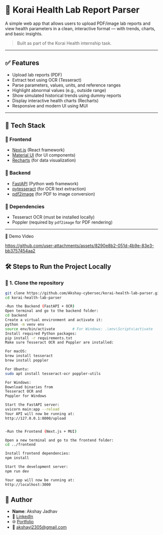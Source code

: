 # 🧪 Korai Health Lab Report Parser

A simple web app that allows users to upload PDF/image lab reports and view health parameters in a clean, interactive format — with trends, charts, and basic insights.

> Built as part of the Korai Health internship task.

---

## ✅ Features

- Upload lab reports (PDF)
- Extract text using OCR (Tesseract)
- Parse parameters, values, units, and reference ranges
- Highlight abnormal values (e.g., outside range)
- Show simulated historical trends using dummy reports
- Display interactive health charts (Recharts)
- Responsive and modern UI using MUI

---

## 🧱 Tech Stack

### 🔹 Frontend
- [Next.js](https://nextjs.org/) (React framework)
- [Material UI](https://mui.com/) (for UI components)
- [Recharts](https://recharts.org/) (for data visualization)

### 🔹 Backend
- [FastAPI](https://fastapi.tiangolo.com/) (Python web framework)
- [pytesseract](https://pypi.org/project/pytesseract/) (for OCR text extraction)
- [pdf2image](https://pypi.org/project/pdf2image/) (for PDF to image conversion)

### 🔹 Dependencies
- Tesseract OCR (must be installed locally)
- Poppler (required by `pdf2image` for PDF rendering)

---
🎥 Demo Video


https://github.com/user-attachments/assets/8290e8b2-051d-4b9e-83e3-bb3757454aa2



## 🛠️ Steps to Run the Project Locally

### 📁 1. Clone the repository

```bash
git clone https://github.com/Akshay-cybersec/korai-health-lab-parser.git
cd korai-health-lab-parser

-Run the Backend (FastAPI + OCR)
Open terminal and go to the backend folder:
cd backend
Create a virtual environment and activate it:
python -m venv env
source env/bin/activate        # For Windows: .\env\Scripts\activate
Install required Python packages:
pip install -r requirements.txt
Make sure Tesseract OCR and Poppler are installed:

For macOS:
brew install tesseract
brew install poppler

For Ubuntu:
sudo apt install tesseract-ocr poppler-utils

For Windows:
Download binaries from
Tesseract OCR and
Poppler for Windows

Start the FastAPI server:
uvicorn main:app --reload
Your API will now be running at:
http://127.0.0.1:8000/upload


-Run the Frontend (Next.js + MUI)

Open a new terminal and go to the frontend folder:
cd ../frontend

Install frontend dependencies:
npm install

Start the development server:
npm run dev

Your app will now be running at:
http://localhost:3000

```

## 👤 Author

- **Name**: Akshay Jadhav
- 🔗 [LinkedIn](https://www.linkedin.com/in/akshaycybersec)
- 🌐 [Portfolio](https://portfolio-akshays-projects-fbd94408.vercel.app)
- 📧 akshayj2305@gmail.com